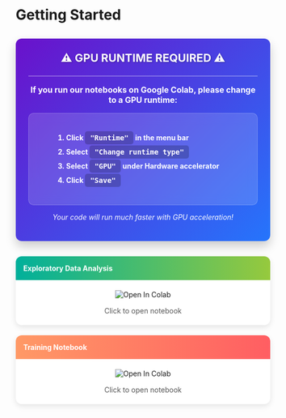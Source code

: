 # Getting Started

<div style="background: linear-gradient(135deg, #6a11cb 0%, #2575fc 100%); color: white; padding: 25px; border-radius: 12px; box-shadow: 0 10px 20px rgba(0,0,0,0.2); margin: 30px 0;">
  <h3 style="margin-top: 0; text-align: center; font-size: 22px; text-shadow: 1px 1px 3px rgba(0,0,0,0.3);">⚠️ GPU RUNTIME REQUIRED ⚠️</h3>
  <hr style="border: none; height: 2px; background: rgba(255,255,255,0.3); margin: 15px 0;">
  <p style="font-weight: bold; text-align: center; font-size: 16px;">If you run our notebooks on Google Colab, please change to a GPU runtime:</p>
  <div style="background-color: rgba(255,255,255,0.15); backdrop-filter: blur(10px); border-radius: 10px; padding: 20px; margin: 15px 0; border: 1px solid rgba(255,255,255,0.2);">
    <ol style="font-weight: bold; margin-left: 30px; line-height: 2;">
      <li>Click <span style="background-color: rgba(0,0,0,0.2); padding: 5px 10px; border-radius: 5px; font-family: monospace;">"Runtime"</span> in the menu bar</li>
      <li>Select <span style="background-color: rgba(0,0,0,0.2); padding: 5px 10px; border-radius: 5px; font-family: monospace;">"Change runtime type"</span></li>
      <li>Select <span style="background-color: rgba(0,0,0,0.2); padding: 5px 10px; border-radius: 5px; font-family: monospace;">"GPU"</span> under Hardware accelerator</li>
      <li>Click <span style="background-color: rgba(0,0,0,0.2); padding: 5px 10px; border-radius: 5px; font-family: monospace;">"Save"</span></li>
    </ol>
  </div>
  <p style="text-align: center; font-style: italic; margin-top: 15px;">Your code will run much faster with GPU acceleration!</p>
</div>

<div style="display: flex; flex-direction: row; gap: 20px; margin: 30px 0; flex-wrap: wrap;">
  <div style="flex: 1; min-width: 250px; background-color: #fff; border-radius: 12px; box-shadow: 0 4px 12px rgba(0,0,0,0.1); overflow: hidden; transition: transform 0.3s ease, box-shadow 0.3s ease;">
    <div style="background: linear-gradient(to right, #00b09b, #96c93d); padding: 15px; color: white; font-weight: bold;">
      Exploratory Data Analysis
    </div>
    <div style="padding: 20px; text-align: center;">
      <a href="https://colab.research.google.com/github/cottascience/crosstalk-q1-2025/blob/main/EDA.ipynb" style="display: inline-block; text-decoration: none;">
        <img src="https://colab.research.google.com/assets/colab-badge.svg" alt="Open In Colab" style="margin-bottom: 10px;">
        <p style="margin: 5px 0 0 0; color: #555;">Click to open notebook</p>
      </a>
    </div>
  </div>

  <div style="flex: 1; min-width: 250px; background-color: #fff; border-radius: 12px; box-shadow: 0 4px 12px rgba(0,0,0,0.1); overflow: hidden; transition: transform 0.3s ease, box-shadow 0.3s ease;">
    <div style="background: linear-gradient(to right, #ff9966, #ff5e62); padding: 15px; color: white; font-weight: bold;">
      Training Notebook
    </div>
    <div style="padding: 20px; text-align: center;">
      <a href="https://colab.research.google.com/github/cottascience/crosstalk-q1-2025/blob/main/notebook.ipynb" style="display: inline-block; text-decoration: none;">
        <img src="https://colab.research.google.com/assets/colab-badge.svg" alt="Open In Colab" style="margin-bottom: 10px;">
        <p style="margin: 5px 0 0 0; color: #555;">Click to open notebook</p>
      </a>
    </div>
  </div>
</div>
